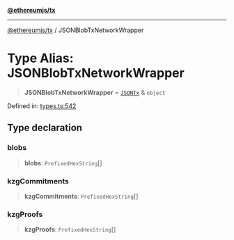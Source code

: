[**@ethereumjs/tx**](../README.md)

***

[@ethereumjs/tx](../README.md) / JSONBlobTxNetworkWrapper

# Type Alias: JSONBlobTxNetworkWrapper

> **JSONBlobTxNetworkWrapper** = [`JSONTx`](../interfaces/JSONTx.md) & `object`

Defined in: [types.ts:542](https://github.com/ethereumjs/ethereumjs-monorepo/blob/master/packages/tx/src/types.ts#L542)

## Type declaration

### blobs

> **blobs**: `PrefixedHexString`[]

### kzgCommitments

> **kzgCommitments**: `PrefixedHexString`[]

### kzgProofs

> **kzgProofs**: `PrefixedHexString`[]
